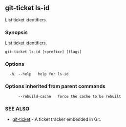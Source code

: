 ## git-ticket ls-id

List ticket identifiers.

### Synopsis

List ticket identifiers.

```
git-ticket ls-id [<prefix>] [flags]
```

### Options

```
  -h, --help   help for ls-id
```

### Options inherited from parent commands

```
      --rebuild-cache   force the cache to be rebuilt
```

### SEE ALSO

* [git-ticket](git-ticket.md)	 - A ticket tracker embedded in Git.

